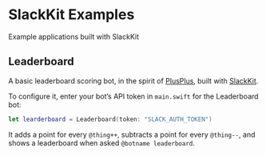 # SlackKit Examples
Example applications built with SlackKit

## Leaderboard
A basic leaderboard scoring bot, in the spirit of [PlusPlus](https://plusplus.chat), built with [SlackKit](https://github.com/pvzig/SlackKit).

To configure it, enter your bot’s API token in `main.swift` for the Leaderboard bot:

```swift
let learderboard = Leaderboard(token: "SLACK_AUTH_TOKEN")
```

It adds a point for every `@thing++`, subtracts a point for every `@thing--`, and shows a leaderboard when asked `@botname leaderboard`.